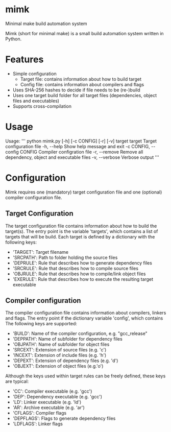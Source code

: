 # mimk
Minimal make build automation system

Mimk (short for minimal make) is a small build automation system written in Python.

# Features
* Simple configuration
    * Target file: contains information about how to build target
    * Config file: contains information about compilers and flags
* Uses SHA-256 hashes to decide if file needs to be (re-)build
* Uses one target build folder for all target files (dependencies, object files and executables)
* Supports cross-compilation

# Usage
Usage:
'''
    python mimk.py [-h] [-c CONFIG] [-r] [-v] target
    target                      Target configuration file
    -h, --help                  Show help message and exit
    -c CONFIG, --config CONFIG  Compiler configration file
    -r, --remove                Remove all dependency, object and executable files
    -v, --verbose               Verbose output
'''

# Configuration
Mimk requires one (mandatory) target configuration file and one (optional) compiler configuration file.

## Target Configuration
The target configuration file contains information about how to build the target(s).
The entry point is the variable 'targets', which contains a list of targets that will be build.
Each target is defined by a dictionary with the following keys:
* 'TARGET':  Target filename
* 'SRCPATH': Path to folder holding the source files
* 'DEPRULE': Rule that describes how to generate dependency files
* 'SRCRULE': Rule that describes how to compile source files 
* 'OBJRULE': Rule that describes how to compile/link object files
* 'EXERULE': Rule that describes how to execute the resulting target executable

## Compiler configuration
The compiler configuration file contains information about compilers, linkers and flags.
The entry point if the dictionary variable 'config', which contains 
The following keys are supported:
* 'BUILD':   Name of the compiler configuration, e.g. "gcc_release"
* 'DEPPATH': Name of subfolder for dependency files
* 'OBJPATH': Name of subfolder for object files
* 'SRCEXT':  Extension of source files (e.g. 'c')
* 'INCEXT':  Extension of include files (e.g. 'h')
* 'DEPEXT':  Extension of dependency files (e.g. 'd')
* 'OBJEXT':  Extension of object files (e.g.'o')

Although the keys used within target rules can be freely defined, these keys are typical:
* 'CC':       Compiler executable (e.g. 'gcc')
* 'DEP':      Dependency executable (e.g. 'gcc')
* 'LD':       Linker executable (e.g. 'ld')
* 'AR':       Archive executable (e.g. 'ar')
* 'CFLAGS':   Compiler flags
* 'DEPFLAGS': Flags to generate dependency files
* 'LDFLAGS':  Linker flags
